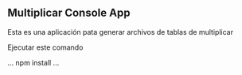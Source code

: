 

## Multiplicar Console App

Esta es una aplicación pata generar archivos de tablas de multiplicar 

Ejecutar este comando

...
npm install
...